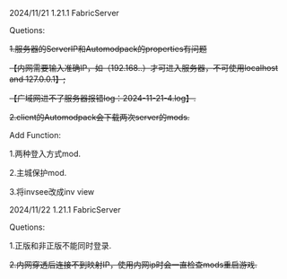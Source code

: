 2024/11/21   1.21.1 FabricServer 

Quetions:

~~1.服务器的ServerIP和Automodpack的properties有问题~~

~~【内网需要输入准确IP，如（192.168..）才可进入服务器，不可使用localhost and 127.0.0.1】;~~

~~【广域网进不了服务器报错log：2024-11-21-4.log】.~~

~~2.client的Automodpack会下载两次server的mods.~~

Add Function:

1.两种登入方式mod.

2.主城保护mod.

3.将invsee改成inv view





2024/11/22   1.21.1 FabricServer 

Quetions:

1.正版和非正版不能同时登录.

~~2.内网穿透后连接不到映射IP，使用内网ip时会一直检查mods重启游戏.~~

